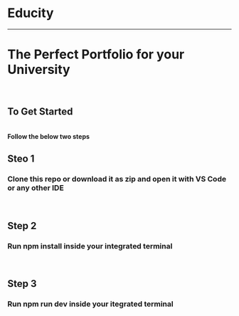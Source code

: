 # Educity
<hr />
<h1>The Perfect Portfolio for your University</h1>
<br />
<h2>To Get Started</h2>
<br/>
<b>Follow the below two steps</b>
<br />
<h2>Steo 1</h2> <h3>Clone this repo or download it as zip and open it with VS Code or any other IDE</h3>
<br/>
<h2>Step 2</h2> <h3>Run npm install inside your integrated terminal</h3>
<br />
<h2>Step 3</h2><h3>Run npm run dev inside your itegrated terminal</h3>

